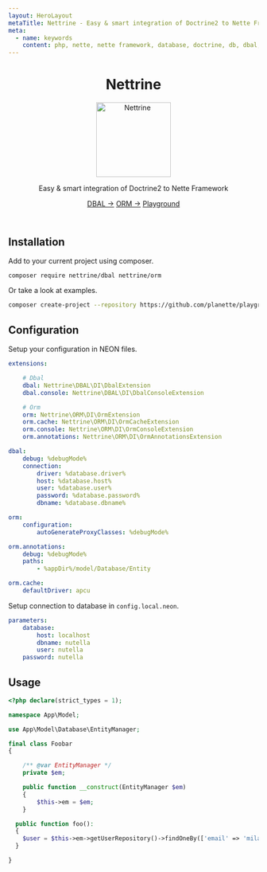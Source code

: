```yaml
---
layout: HeroLayout
metaTitle: Nettrine - Easy & smart integration of Doctrine2 to Nette Framework
meta:
  - name: keywords
    content: php, nette, nette framework, database, doctrine, db, dbal, console, events, listeners
---
```


<header class="text-center">
  <h1>Nettrine</h1>
  <img class="m-auto" src="/nettrine.png" alt="Nettrine" title="Nettrine logo" width="150">
  <p class="text-2xl text-gray-600">
    Easy & smart integration of Doctrine2 to Nette Framework
  </p>
    <p class="mt-6">
    <a href="/packages/nettrine/dbal.html" class="bg-blue-600 hover:bg-blue-700 text-white font-bold py-2 px-4 rounded">DBAL →</a>
    <a href="/packages/nettrine/orm.html" class="bg-blue-600 hover:bg-blue-700 text-white font-bold py-2 px-4 rounded">ORM →</a>
    <a href="/examples.html#nettrine" class="bg-blue-600 hover:bg-blue-700 text-white font-bold py-2 px-4 rounded">Playground</a>
  </p>
</header>

## Installation

Add to your current project using composer.

```
composer require nettrine/dbal nettrine/orm
```

Or take a look at examples.

```sh
composer create-project --repository https://github.com/planette/playground
```

## Configuration

Setup your configuration in NEON files.

```yaml
extensions:

	# Dbal
	dbal: Nettrine\DBAL\DI\DbalExtension
	dbal.console: Nettrine\DBAL\DI\DbalConsoleExtension

	# Orm
	orm: Nettrine\ORM\DI\OrmExtension
	orm.cache: Nettrine\ORM\DI\OrmCacheExtension
	orm.console: Nettrine\ORM\DI\OrmConsoleExtension
	orm.annotations: Nettrine\ORM\DI\OrmAnnotationsExtension

dbal:
	debug: %debugMode%
	connection:
		driver: %database.driver%
		host: %database.host%
		user: %database.user%
		password: %database.password%
		dbname: %database.dbname%

orm:
	configuration:
		autoGenerateProxyClasses: %debugMode%

orm.annotations:
	debug: %debugMode%
	paths:
		- %appDir%/model/Database/Entity

orm.cache:
	defaultDriver: apcu
```

Setup connection to database in `config.local.neon`.

```yaml
parameters:
	database:
		host: localhost
		dbname: nutella
		user: nutella
    password: nutella
```

## Usage

```php
<?php declare(strict_types = 1);

namespace App\Model;

use App\Model\Database\EntityManager;

final class Foobar
{

	/** @var EntityManager */
	private $em;

	public function __construct(EntityManager $em)
	{
		$this->em = $em;
	}

  public function foo():
  {
    $user = $this->em->getUserRepository()->findOneBy(['email' => 'milan@sulc.dev']);
  }

}
```
